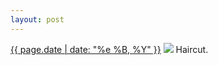 ```yaml
---
layout: post
---
```


<p>
  <time><a href="/241">{{ page.date | date: "%e %B, %Y" }}</a></time>
  <a href="/241"><img src="{{ site.assets_url }}/241.jpg"/></a>
  <span>Haircut.</span>
</p>
